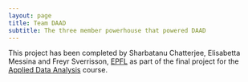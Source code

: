 ```yaml
---
layout: page
title: Team DAAD
subtitle: The three member powerhouse that powered DAAD
---
```


This project has been completed by Sharbatanu Chatterjee, Elisabetta Messina and
Freyr Sverrisson, [EPFL](https://www.epfl.ch) as part of the final project
for the [Applied Data Analysis](https://dlab.epfl.ch/teaching/fall2017/cs401/) course.
